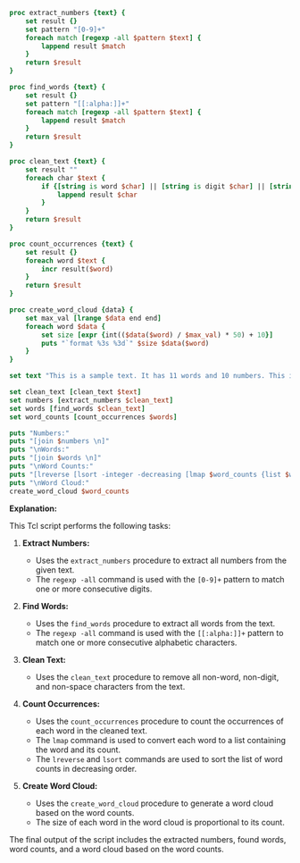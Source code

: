 ```tcl
proc extract_numbers {text} {
    set result {}
    set pattern "[0-9]+"
    foreach match [regexp -all $pattern $text] {
        lappend result $match
    }
    return $result
}

proc find_words {text} {
    set result {}
    set pattern "[[:alpha:]]+"
    foreach match [regexp -all $pattern $text] {
        lappend result $match
    }
    return $result
}

proc clean_text {text} {
    set result ""
    foreach char $text {
        if {[string is word $char] || [string is digit $char] || [string is space $char]} {
            lappend result $char
        }
    }
    return $result
}

proc count_occurrences {text} {
    set result {}
    foreach word $text {
        incr result($word)
    }
    return $result
}

proc create_word_cloud {data} {
    set max_val [lrange $data end end]
    foreach word $data {
        set size [expr {int(($data($word) / $max_val) * 50) + 10}]
        puts "`format %3s %3d`" $size $data($word)
    }
}

set text "This is a sample text. It has 11 words and 10 numbers. This is another sentence. It has 13 words and 12 numbers."

set clean_text [clean_text $text]
set numbers [extract_numbers $clean_text]
set words [find_words $clean_text]
set word_counts [count_occurrences $words]

puts "Numbers:"
puts "[join $numbers \n]"
puts "\nWords:"
puts "[join $words \n]"
puts "\nWord Counts:"
puts "[lreverse [lsort -integer -decreasing [lmap $word_counts {list $word $value}]]]"
puts "\nWord Cloud:"
create_word_cloud $word_counts
```

**Explanation:**

This Tcl script performs the following tasks:

1. **Extract Numbers:**
   - Uses the `extract_numbers` procedure to extract all numbers from the given text.
   - The `regexp -all` command is used with the `[0-9]+` pattern to match one or more consecutive digits.

2. **Find Words:**
   - Uses the `find_words` procedure to extract all words from the text.
   - The `regexp -all` command is used with the `[[:alpha:]]+` pattern to match one or more consecutive alphabetic characters.

3. **Clean Text:**
   - Uses the `clean_text` procedure to remove all non-word, non-digit, and non-space characters from the text.

4. **Count Occurrences:**
   - Uses the `count_occurrences` procedure to count the occurrences of each word in the cleaned text.
   - The `lmap` command is used to convert each word to a list containing the word and its count.
   - The `lreverse` and `lsort` commands are used to sort the list of word counts in decreasing order.

5. **Create Word Cloud:**
   - Uses the `create_word_cloud` procedure to generate a word cloud based on the word counts.
   - The size of each word in the word cloud is proportional to its count.

The final output of the script includes the extracted numbers, found words, word counts, and a word cloud based on the word counts.